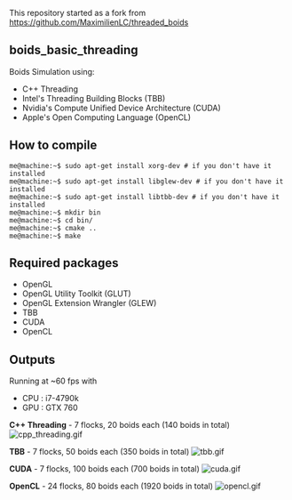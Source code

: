 This repository started as a fork from https://github.com/MaximilienLC/threaded_boids

## boids_basic_threading

Boids Simulation using:

* C++ Threading
* Intel's Threading Building Blocks (TBB)
* Nvidia's Compute Unified Device Architecture (CUDA)
* Apple's Open Computing Language (OpenCL)

## How to compile

```console
me@machine:~$ sudo apt-get install xorg-dev # if you don't have it installed
me@machine:~$ sudo apt-get install libglew-dev # if you don't have it installed
me@machine:~$ sudo apt-get install libtbb-dev # if you don't have it installed
me@machine:~$ mkdir bin
me@machine:~$ cd bin/
me@machine:~$ cmake ..
me@machine:~$ make
```

## Required packages

* OpenGL
* OpenGL Utility Toolkit (GLUT)
* OpenGL Extension Wrangler (GLEW)
* TBB
* CUDA
* OpenCL

## Outputs

Running at ~60 fps with
- CPU : i7-4790k  
- GPU : GTX 760  

**C++ Threading** - 7 flocks, 20 boids each (140 boids in total)
![cpp_threading.gif](outputs/cpp_threading.gif)

**TBB** - 7 flocks, 50 boids each (350 boids in total)
![tbb.gif](outputs/tbb.gif)

**CUDA** - 7 flocks, 100 boids each (700 boids in total)
![cuda.gif](outputs/cuda.gif)

**OpenCL** - 24 flocks, 80 boids each (1920 boids in total)
![opencl.gif](outputs/opencl.gif)
